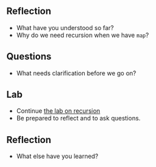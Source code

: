 Reflection
----------

* What have you understood so far?
* Why do we need recursion when we have `map`?

Questions
---------

* What needs clarification before we go on?

Lab
---

* Continue [the lab on recursion](../Labs/recursion-basics-lab.html)
* Be prepared to reflect and to ask questions.

Reflection
----------

* What else have you learned?
